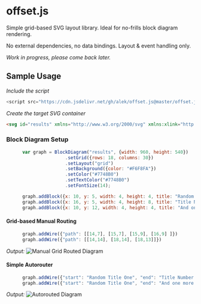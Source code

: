 # offset.js

Simple grid-based SVG layout library. Ideal for no-frills block diagram rendering.

No external dependencies, no data bindings. Layout & event handling only. 

*Work in progress, please come back later.*

## Sample Usage ##

*Include the script*
```js
<script src="https://cdn.jsdelivr.net/gh/alek/offset.js@master/offset.js"></script>
```

*Create the target SVG container*
```html
<svg id="results" xmlns="http://www.w3.org/2000/svg" xmlns:xlink="http://www.w3.org/1999/xlink" width="960" height="540"></
```
### Block Diagram Setup ###

```js
      var graph = BlockDiagram("results", {width: 960, height: 540})
                      .setGrid({rows: 18, columns: 30})
                      .setLayout("grid")
                      .setBackground({color: "#F6F8FA"})
                      .setColor("#7748B0")
                      .setTextColor("#7748B0")
                      .setFontSize(14);

      graph.addBlock({x: 10, y: 5, width: 4, height: 4, title: "Random Title One"})
      graph.addBlock({x: 16, y: 5, width: 4, height: 8, title: "Title Number Two"})
      graph.addBlock({x: 10, y: 12, width: 4, height: 4, title: "And one more for good measure"})
```

#### Grid-based Manual Routing ####

```js
      graph.addWire({"path": [[14,7], [15,7], [15,9], [16,9] ]})
      graph.addWire({"path": [[14,14], [18,14], [18,13]]})
```

*Output:*
![Manual Grid Routed Diagram](https://user-images.githubusercontent.com/54517/82421251-98757480-9a35-11ea-8949-0985955572bb.png)

#### Simple Autorouter ####

```js
      graph.addWire({"start": "Random Title One", "end": "Title Number Two"})
      graph.addWire({"start": "Random Title One", "end": "And one more for good measure"})
```

*Output:*
![Autorouted Diagram](https://user-images.githubusercontent.com/54517/82588428-a5868680-9b4f-11ea-84ee-84563a5912a7.png)
